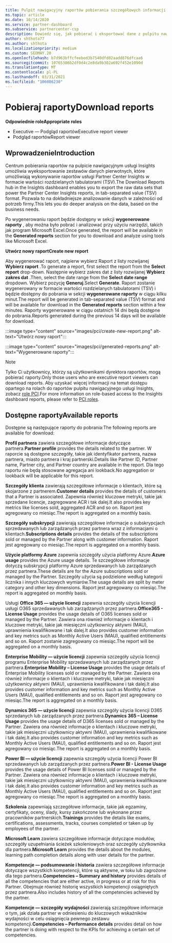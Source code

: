 ```yaml
---
title: Pulpit nawigacyjny raportów pobierania szczegółowych informacji
ms.topic: article
ms.date: 10/14/2020
ms.service: partner-dashboard
ms.subservice: partnercenter-csp
description: Dowiedz się, jak pobierać i eksportować dane z pulpitu nawigacyjnego ujednoliconego raportowania Centrum partnerskiego oraz z raportów usługi Partner Center Insights.
author: shthota77
ms.author: shthota
ms.localizationpriority: medium
ms.custom: SEOMAY.20
ms.openlocfilehash: b7d963bffcfeebed3b7540dfd02aadd876dfcaa6
ms.sourcegitcommit: 10765386b2df0d4c2e8da9b302a692f452e1090d
ms.translationtype: MT
ms.contentlocale: pl-PL
ms.lasthandoff: 03/31/2021
ms.locfileid: "106086230"
---
```

# <a name="download-reports"></a><span data-ttu-id="1a2d5-103">Pobieraj raporty</span><span class="sxs-lookup"><span data-stu-id="1a2d5-103">Download reports</span></span>

<span data-ttu-id="1a2d5-104">**Odpowiednie role**</span><span class="sxs-lookup"><span data-stu-id="1a2d5-104">**Appropriate roles**</span></span>

- <span data-ttu-id="1a2d5-105">Executive — Podgląd raportów</span><span class="sxs-lookup"><span data-stu-id="1a2d5-105">Executive report viewer</span></span>
- <span data-ttu-id="1a2d5-106">Podgląd raportów</span><span class="sxs-lookup"><span data-stu-id="1a2d5-106">Report viewer</span></span>

## <a name="introduction"></a><span data-ttu-id="1a2d5-107">Wprowadzenie</span><span class="sxs-lookup"><span data-stu-id="1a2d5-107">Introduction</span></span>

<span data-ttu-id="1a2d5-108">Centrum pobierania raportów na pulpicie nawigacyjnym usługi Insights umożliwia wyeksportowanie zestawów danych pierwotnych, które umożliwiają wykonywanie raportów usługi Partner Center Insights w formacie wartości rozdzielanych tabulatorami (TSV).</span><span class="sxs-lookup"><span data-stu-id="1a2d5-108">The Download Reports hub in the Insights dashboard enables you to export the raw data sets that power the Partner Center Insights reports, in tab-separated value (TSV) format.</span></span> <span data-ttu-id="1a2d5-109">Pozwala to na dokładniejsze analizowanie danych w zależności od potrzeb firmy.</span><span class="sxs-lookup"><span data-stu-id="1a2d5-109">This lets you do deeper analysis on the data, based on the business needs.</span></span>

<span data-ttu-id="1a2d5-110">Po wygenerowaniu raport będzie dostępny w sekcji **wygenerowane raporty** , aby można było pobrać i analizować przy użyciu narzędzi, takich jak program Microsoft Excel.</span><span class="sxs-lookup"><span data-stu-id="1a2d5-110">Once generated, the report  will be available in the **Generated reports** section for you to download and analyze using tools like Microsoft Excel.</span></span>

<span data-ttu-id="1a2d5-111">**Utwórz nowy raport**</span><span class="sxs-lookup"><span data-stu-id="1a2d5-111">**Create new report**</span></span>

<span data-ttu-id="1a2d5-112">Aby wygenerować raport, najpierw wybierz Raport z listy rozwijanej **Wybierz raport** .</span><span class="sxs-lookup"><span data-stu-id="1a2d5-112">To generate a report, first select the report from the **Select report** drop-down.</span></span> <span data-ttu-id="1a2d5-113">Następnie wybierz zakres dat z listy rozwijanej **Wybierz zakres dat** .</span><span class="sxs-lookup"><span data-stu-id="1a2d5-113">Then, select the date range from the **Select date range** dropdown.</span></span> <span data-ttu-id="1a2d5-114">Wybierz pozycję **Generuj**.</span><span class="sxs-lookup"><span data-stu-id="1a2d5-114">Select **Generate**.</span></span> <span data-ttu-id="1a2d5-115">Raport zostanie wygenerowany w formacie wartości rozdzielanych tabulatorami (TSV) i będzie dostępny do pobrania w sekcji **wygenerowane raporty** w ciągu kilku minut.</span><span class="sxs-lookup"><span data-stu-id="1a2d5-115">The report will be generated in tab-separated value (TSV) format and will be available for download in the **Generated reports** section within a few minutes.</span></span> <span data-ttu-id="1a2d5-116">Raporty wygenerowane w ciągu ostatnich 14 dni będą dostępne do pobrania.</span><span class="sxs-lookup"><span data-stu-id="1a2d5-116">Reports generated during the previous 14 days will be available for download.</span></span>

:::image type="content" source="images/pci/create-new-report.png" alt-text="Utwórz nowy raport":::

:::image type="content" source="images/pci/generated-reports.png" alt-text="Wygenerowane raporty":::

>[!NOTE] 
><span data-ttu-id="1a2d5-119">Tylko Ci użytkownicy, którzy są użytkownikami dyrektora raportów, mogą pobierać raporty.</span><span class="sxs-lookup"><span data-stu-id="1a2d5-119">Only those users who are executive report viewers can download reports.</span></span> <span data-ttu-id="1a2d5-120">Aby uzyskać więcej informacji na temat dostępu opartego na rolach do raportów pulpitu nawigacyjnego usługi Insights, zobacz [role PCI](pci-roles.md).</span><span class="sxs-lookup"><span data-stu-id="1a2d5-120">For more information on role-based access to the Insights dashboard reports, please refer to [PCI roles](pci-roles.md).</span></span> 

## <a name="available-reports"></a><span data-ttu-id="1a2d5-121">Dostępne raporty</span><span class="sxs-lookup"><span data-stu-id="1a2d5-121">Available reports</span></span>

<span data-ttu-id="1a2d5-122">Dostępne są następujące raporty do pobrania:</span><span class="sxs-lookup"><span data-stu-id="1a2d5-122">The following reports are available for download:</span></span>

<span data-ttu-id="1a2d5-123">**Profil partnera** zawiera szczegółowe informacje dotyczące partnera.</span><span class="sxs-lookup"><span data-stu-id="1a2d5-123">**Partner profile** provides the details related to the partner.</span></span> <span data-ttu-id="1a2d5-124">W raporcie są dostępne szczegóły, takie jak identyfikator partnera, nazwa partnera, miasto partnera i kraj partnerski.</span><span class="sxs-lookup"><span data-stu-id="1a2d5-124">Details like Partner ID, Partner name, Partner city, and Partner country are available in the report.</span></span> <span data-ttu-id="1a2d5-125">Dla tego raportu nie będą stosowane agregacja ani lookback.</span><span class="sxs-lookup"><span data-stu-id="1a2d5-125">No aggregation or lookback will be applicable for this report.</span></span>

<span data-ttu-id="1a2d5-126">**Szczegóły klienta** zawierają szczegółowe informacje o klientach, które są skojarzone z partnerem.</span><span class="sxs-lookup"><span data-stu-id="1a2d5-126">**Customer details** provides the details of customers that a Partner is associated.</span></span> <span data-ttu-id="1a2d5-127">Zapewnia również kluczowe metryki, takie jak sprzedane licencje, zagregowane ACR i tak dalej.</span><span class="sxs-lookup"><span data-stu-id="1a2d5-127">It also provides key metrics like licenses sold, aggregated ACR and so on.</span></span> <span data-ttu-id="1a2d5-128">Raport jest agregowany co miesiąc.</span><span class="sxs-lookup"><span data-stu-id="1a2d5-128">The report is aggregated on a monthly basis.</span></span>

<span data-ttu-id="1a2d5-129">**Szczegóły subskrypcji** zawierają szczegółowe informacje o subskrypcjach sprzedawanych lub zarządzanych przez partnera wraz z informacjami o klientach.</span><span class="sxs-lookup"><span data-stu-id="1a2d5-129">**Subscriptions details** provides the details of the subscriptions sold or managed by the Partner along with customer information.</span></span> <span data-ttu-id="1a2d5-130">Raport jest agregowany co miesiąc.</span><span class="sxs-lookup"><span data-stu-id="1a2d5-130">The report is aggregated on a monthly basis.</span></span>

<span data-ttu-id="1a2d5-131">**Użycie platformy Azure** zapewnia szczegóły użycia platformy Azure.</span><span class="sxs-lookup"><span data-stu-id="1a2d5-131">**Azure usage** provides the Azure usage details.</span></span> <span data-ttu-id="1a2d5-132">Te szczegółowe informacje dotyczą subskrypcji platformy Azure sprzedawanych lub zarządzanych przez partnera.</span><span class="sxs-lookup"><span data-stu-id="1a2d5-132">These details are for the Azure subscriptions sold or managed by the Partner.</span></span> <span data-ttu-id="1a2d5-133">Szczegóły użycia są podzielone według kategorii licznika i innych kluczowych wymiarów.</span><span class="sxs-lookup"><span data-stu-id="1a2d5-133">The usage details are split by meter category and other key dimensions.</span></span> <span data-ttu-id="1a2d5-134">Raport jest agregowany co miesiąc.</span><span class="sxs-lookup"><span data-stu-id="1a2d5-134">The report is aggregated on monthly basis.</span></span>

<span data-ttu-id="1a2d5-135">Usługi **Office 365 — użycie licencji** zapewnia szczegóły użycia licencji usługi O365 sprzedawanych lub zarządzanych przez partnera.</span><span class="sxs-lookup"><span data-stu-id="1a2d5-135">**Office365 - License Usage** provides the usage details of O365 licenses sold or managed by the Partner.</span></span> <span data-ttu-id="1a2d5-136">Zawiera ona również informacje o klientach i kluczowe metryki, takie jak miesięczni użytkownicy aktywni (MAU), uprawnienia kwalifikowane i tak dalej.</span><span class="sxs-lookup"><span data-stu-id="1a2d5-136">It also provides customer information and key metrics such as Monthly Active Users (MAU), qualified entitlements and so on.</span></span> <span data-ttu-id="1a2d5-137">Raport zostanie zagregowany co miesiąc.</span><span class="sxs-lookup"><span data-stu-id="1a2d5-137">The report will be aggregated on a monthly basis.</span></span>

<span data-ttu-id="1a2d5-138">**Enterprise Mobility — użycie licencji**  zapewnia szczegóły użycia licencji programu Enterprise Mobility sprzedawanych lub zarządzanych przez partnera.</span><span class="sxs-lookup"><span data-stu-id="1a2d5-138">**Enterprise Mobility – License Usage**  provides the usage details of Enterprise Mobility licenses sold or managed by the Partner.</span></span> <span data-ttu-id="1a2d5-139">Zawiera ona również informacje o klientach i kluczowe metryki, takie jak miesięczni użytkownicy aktywni (MAU), uprawnienia kwalifikowane i tak dalej.</span><span class="sxs-lookup"><span data-stu-id="1a2d5-139">It also provides customer information and key metrics such as Monthly Active Users (MAU), qualified entitlements and so on.</span></span> <span data-ttu-id="1a2d5-140">Raport jest agregowany co miesiąc.</span><span class="sxs-lookup"><span data-stu-id="1a2d5-140">The report is aggregated on a monthly basis.</span></span>

<span data-ttu-id="1a2d5-141">**Dynamics 365 — użycie licencji** zapewnia szczegóły użycia licencji D365 sprzedanych lub zarządzanych przez partnera.</span><span class="sxs-lookup"><span data-stu-id="1a2d5-141">**Dynamics 365 – License Usage** provides the usage details of D365 licenses sold or managed by the Partner.</span></span> <span data-ttu-id="1a2d5-142">Zawiera ona również informacje o klientach i kluczowe metryki, takie jak miesięczni użytkownicy aktywni (MAU), uprawnienia kwalifikowane i tak dalej.</span><span class="sxs-lookup"><span data-stu-id="1a2d5-142">It also provides customer information and key metrics such as Monthly Active Users (MAU), qualified entitlements and so on.</span></span> <span data-ttu-id="1a2d5-143">Raport jest agregowany co miesiąc.</span><span class="sxs-lookup"><span data-stu-id="1a2d5-143">The report is aggregated on a monthly basis.</span></span>

<span data-ttu-id="1a2d5-144">**Power BI — użycie licencji** zapewnia szczegóły użycia licencji Power BI sprzedawanych lub zarządzanych przez partnera.</span><span class="sxs-lookup"><span data-stu-id="1a2d5-144">**Power BI - License Usage** provides the usage details of Power BI licenses sold or managed by the Partner.</span></span> <span data-ttu-id="1a2d5-145">Zawiera ona również informacje o klientach i kluczowe metryki, takie jak miesięczni użytkownicy aktywni (MAU), uprawnienia kwalifikowane i tak dalej.</span><span class="sxs-lookup"><span data-stu-id="1a2d5-145">It also provides customer information and key metrics such as Monthly Active Users (MAU), qualified entitlements and so on.</span></span> <span data-ttu-id="1a2d5-146">Raport jest agregowany co miesiąc.</span><span class="sxs-lookup"><span data-stu-id="1a2d5-146">The report is aggregated on a monthly basis.</span></span>

<span data-ttu-id="1a2d5-147">**Szkolenia** zapewniają szczegółowe informacje, takie jak egzaminy, certyfikaty, oceny, ślady, kursy zakończone lub wykonane przez pracowników partnerskich.</span><span class="sxs-lookup"><span data-stu-id="1a2d5-147">**Trainings** provides the details like exams, certifications, assessments, tracks, courses completed or taken up by employees of the partner.</span></span>

<span data-ttu-id="1a2d5-148">**Microsoft Learn** zawiera szczegółowe informacje dotyczące modułów, szczegóły uzupełniania ścieżek szkoleniowych oraz szczegóły użytkownika dla partnera.</span><span class="sxs-lookup"><span data-stu-id="1a2d5-148">**Microsoft Learn** provides the details about the modules, learning path completion details along with user details for the partner.</span></span>

<span data-ttu-id="1a2d5-149">**Kompetencje — podsumowanie i historia** zawiera szczegółowe informacje dotyczące wszystkich kompetencji, które są aktywne, w toku lub zagrożone dla tego partnera.</span><span class="sxs-lookup"><span data-stu-id="1a2d5-149">**Competencies – Summary and history** provides details of all the competencies that are either active, in progress or at risk for this Partner.</span></span> <span data-ttu-id="1a2d5-150">Obejmuje również historię wszystkich kompetencji osiągniętych przez partnera.</span><span class="sxs-lookup"><span data-stu-id="1a2d5-150">Also includes history of all the competencies achieved by the partner.</span></span>

<span data-ttu-id="1a2d5-151">**Kompetencje — szczegóły wydajności** zawierają szczegółowe informacje o tym, jak działa partner w odniesieniu do kluczowych wskaźników wydajności w celu osiągnięcia pewnego zestawu kompetencji.</span><span class="sxs-lookup"><span data-stu-id="1a2d5-151">**Competencies – Performance details** provides detail on how the partner is doing with respect to the KPIs for achieving a certain set of competencies.</span></span>

